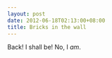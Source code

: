 ```yaml
---
layout: post
date: 2012-06-18T02:13:00+08:00
title: Bricks in the wall
---
```


Back! I shall be! No, I *am*.